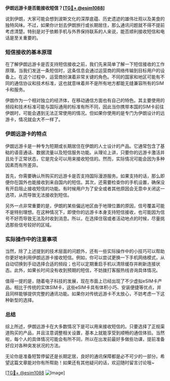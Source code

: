 **伊朗远游卡是否能接收短信？[[TG💪+ @esim1088](https://t.me/s/esim1088)]**

说到伊朗，大家可能会想到波斯文化的深厚底蕴、历史遗迹的雄伟壮观以及美食的独特风味。不过，如果你计划去伊朗旅行或长期居住，那么通讯问题就不得不提前考虑清楚。特别是对于依赖手机与外界保持联系的人来说，能否顺利接收短信和电话是至关重要的。

### 短信接收的基本原理

在了解伊朗远游卡是否支持短信接收之前，我们先来简单了解一下短信接收的工作原理。当我们发送一条短信时，这条信息会通过运营商的网络传输到目标用户的设备上。在这个过程中，运营商扮演着非常关键的角色。不同的国家和地区可能有不同的通信协议和技术标准，这也就意味着并不是所有地方都能无缝兼容所有的SIM卡和服务。

伊朗作为一个相对独立的经济体，在移动通信方面也有自己的特色。其主要使用的频段和技术标准可能与国际通用的标准有所不同，因此当你携带本国的SIM卡前往伊朗时，可能会遇到无法正常使用的情况。但如果你使用的是专门为伊朗设计的远游卡，情况就会大不一样了。

### 伊朗远游卡的特点

伊朗远游卡是一种专为短期或长期居住在伊朗的人士设计的产品。它通常包含了基础的语音通话、数据流量以及短信服务功能。从理论上讲，只要你的远游卡激活并且处于正常状态，它是完全可以用来接收短信的。然而，实际情况可能会因为多种因素而有所差异。

首先，你需要确认所购买的远游卡是否支持国际漫游服务。如果支持的话，那么即便你在国外也能接收到来自国内的短信。其次，还需要检查你的手机设置，确保没有开启阻止接收短信的功能。有时候用户为了安全或者其他原因会无意中关闭这一选项，从而导致无法接收到短信。

另外一点非常重要的是，伊朗的某些偏远地区由于地理位置的原因，信号覆盖可能不是特别理想。在这种情况下，即使你的远游卡本身支持短信接收，也可能因为信号不好而导致无法及时收到消息。所以，在选择住宿或者活动地点的时候，尽量挑选那些信号较好的区域。

### 实际操作中的注意事项

当然，除了上述提到的技术层面的问题外，还有一些实际操作中的小技巧可以帮助你更好地利用伊朗远游卡接收短信。例如，你可以尝试更换一下手机网络模式，从自动切换到手动选择合适的频段；也可以定期重启手机以清除缓存并刷新连接状态。此外，如果长时间没有收到预期的短信，不妨拨打客服热线咨询具体情况。

值得一提的是，随着电子科技的发展，现在市面上已经出现了不少虚拟eSIM卡产品。相比于传统的实体SIM卡，这些eSIM卡具有体积小巧、安装便捷等优点，并且同样能够提供完整的通讯功能。如果你对传统远游卡不太放心，不妨考虑一下这种新型的选择。

### 总结

综上所述，伊朗远游卡在大多数情况下是可以用来接收短信的。只要选择了正规渠道购买的产品，并且注意调整相关设置，基本上就能享受到顺畅的通信体验。当然啦，每个人的具体情况可能会有所不同，所以在出发前最好多做些功课，提前准备好应对各种突发状况的方法。

无论你是准备短暂停留还是长期定居，良好的通讯保障都是必不可少的一部分。希望这篇文章能对你有所帮助！如果还有其他疑问的话，欢迎随时留言讨论哦~

[[TG💪+ @esim1088](https://t.me/s/esim1088) ![Image](https://i.postimg.cc/4NQfJmqS/Snipaste-2025-05-13-00-14-12.png)]